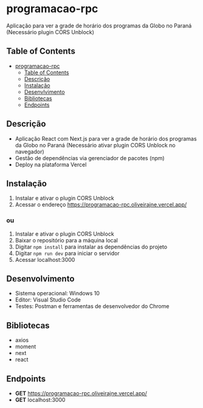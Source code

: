# programacao-rpc
Aplicação para ver a grade de horário dos programas da Globo no Paraná (Necessário plugin CORS Unblock)

## Table of Contents

- [programacao-rpc](#programacao-rpc)
  - [Table of Contents](#table-of-contents)
  - [Descrição](#descrição)
  - [Instalação](#instalação)
  - [Desenvlvimento](#desenvolvimento)
  - [Bibliotecas](#bibliotecas)
  - [Endpoints](#endpoints)

## Descrição
- Aplicação React com Next.js para ver a grade de horário dos programas da Globo no Paraná (Necessário ativar plugin CORS Unblock no navegador)
- Gestão de dependências via gerenciador de pacotes (npm)
- Deploy na plataforma Vercel

## Instalação
1. Instalar e ativar o plugin CORS Unblock
2. Acessar o endereço https://programacao-rpc.oliveirajne.vercel.app/
### ou
1. Instalar e ativar o plugin CORS Unblock
2. Baixar o repositório para a máquina local
3. Digitar `npm install` para instalar as dependências do projeto
4. Digitar `npm run dev` para iniciar o servidor
5. Acessar localhost:3000

## Desenvolvimento
- Sistema operacional: Windows 10
- Editor: Visual Studio Code
- Testes: Postman e ferramentas de desenvolvedor do Chrome

## Bibliotecas
- axios
- moment
- next
- react

## Endpoints

- **GET** https://programacao-rpc.oliveirajne.vercel.app/
- **GET** localhost:3000


